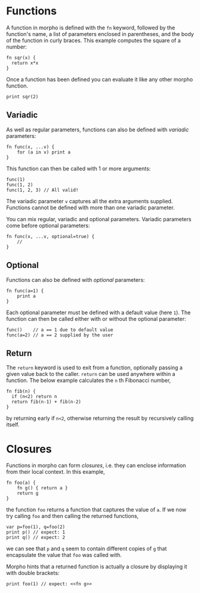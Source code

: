 [comment]: # (Morpho functions help file)
[version]: # (0.5)

[toplevel]: #

# Functions
[tagfn]: # (fn)
[tagfun]: # (fun)
[tagfunction]: # (function)

A function in morpho is defined with the `fn` keyword, followed by the function's name, a list of parameters enclosed in parentheses, and the body of the function in curly braces. This example computes the square of a number:

    fn sqr(x) {
      return x*x
    }

Once a function has been defined you can evaluate it like any other morpho function.

    print sqr(2)

[show]: # (subtopics) 

## Variadic
[tagvariadic]: # (variadic)

As well as regular parameters, functions can also be defined with *variadic* parameters: 

    fn func(x, ...v) {
        for (a in v) print a
    }

This function can then be called with 1 or more arguments: 

    func(1)
    func(1, 2)
    func(1, 2, 3) // All valid! 

The variadic parameter `v` captures all the extra arguments supplied. Functions cannot be defined with more than one variadic parameter. 

You can mix regular, variadic and optional parameters. Variadic parameters come before optional parameters:

    fn func(x, ...v, optional=true) {
        // 
    }

## Optional
[tagoptional]: # (optional)

Functions can also be defined with *optional* parameters:

    fn func(a=1) {
        print a 
    }

Each optional parameter must be defined with a default value (here `1`). The function can then be called either with or without the optional parameter: 

    func()    // a == 1 due to default value
    func(a=2) // a == 2 supplied by the user

## Return
[tagreturn]: # (return)

The `return` keyword is used to exit from a function, optionally passing a given value back to the caller. `return` can be used anywhere within a function. The below example calculates the `n` th Fibonacci number,

    fn fib(n) {
      if (n<2) return n
      return fib(n-1) + fib(n-2)
    }

by returning early if `n<2`, otherwise returning the result by recursively calling itself.

# Closures
[tagclosures]: # (closures)
[tagclosure]: # (closure)

Functions in morpho can form *closures*, i.e. they can enclose information from their local context. In this example, 

    fn foo(a) {
        fn g() { return a } 
        return g
    }

the function `foo` returns a function that captures the value of `a`. If we now try calling `foo` and then calling the returned functions,

    var p=foo(1), q=foo(2) 
    print p() // expect: 1 
    print q() // expect: 2
    
we can see that `p` and `q` seem to contain different copies of `g` that encapsulate the value that `foo` was called with. 

Morpho hints that a returned function is actually a closure by displaying it with double brackets: 

    print foo(1) // expect: <<fn g>> 
